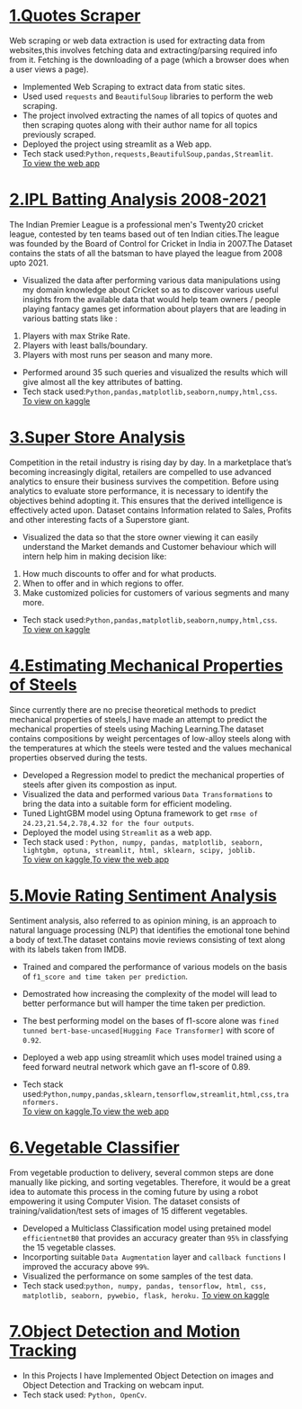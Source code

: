 
# [1.Quotes Scraper](https://github.com/ashwinshetgaonkar/Web-Quotes-Scraper)
Web scraping or web data extraction is used for extracting data from websites,this involves fetching data and extracting/parsing required info from it. Fetching is the downloading of a page (which a browser does when a user views a page).

* Implemented Web Scraping to extract data from static sites.
* Used used `requests` and `BeautifulSoup` libraries to perform the web scraping.
* The project involved extracting the names of all topics of quotes and then scraping quotes along with their author name for all topics
  previously scraped.<br>
* Deployed the project using streamlit as a Web app.
* Tech stack used:`Python,requests,BeautifulSoup,pandas,Streamlit`.<br>
  [To view the web app](https://share.streamlit.io/ashwinshetgaonkar/web-quotes-scraper/main/app.py)

  



# [2.IPL Batting Analysis 2008-2021](https://github.com/ashwinshetgaonkar/Data-Visualization-Projects/tree/main/IPL%20Batting%20Analysis%202008-2021)                                      
 
The Indian Premier League is a professional men's Twenty20 cricket league, contested by ten teams based out of ten Indian cities.The league was founded by the Board of Control for Cricket in India in 2007.The Dataset contains the stats of all the batsman to have played the league from 2008 upto 2021.

* Visualized the data after performing various data manipulations using my domain knowledge about Cricket so as to discover various useful insights from the available data that would help team owners / people playing fantacy games get information about players that are leading in various batting stats like :
1. Players with max Strike Rate.
2. Players with least balls/boundary.
3. Players with most runs per season and many more.<br>
* Performed around 35 such queries and visualized the results which will give almost all the key attributes of batting.<br>
* Tech stack used:`Python,pandas,matplotlib,seaborn,numpy,html,css`.<br>
  [To view on kaggle](https://www.kaggle.com/code/ashwinshetgaonkar/ipl-batting-analysis-2008-2021)
  


# [3.Super Store Analysis](https://github.com/ashwinshetgaonkar/Data-Visualization-Projects/tree/main/Super%20Store%20Analysis)
Competition in the retail industry is rising day by day. In a marketplace that’s becoming increasingly digital, retailers are compelled to use advanced analytics to ensure their business survives the competition. Before using analytics to evaluate store performance, 
it is necessary to identify the objectives behind adopting it. This ensures that the derived intelligence is effectively acted upon.
Dataset contains Information related to Sales, Profits and other interesting facts of a Superstore giant.

* Visualized the data so that the store owner viewing it can easily understand the Market demands and Customer behaviour which will intern help him in making decision like:

1. How much discounts to offer and for what products.
2. When to offer and in which regions to offer.
3. Make customized policies for customers of various segments and many more.<br>
*  Tech stack used:`Python,pandas,matplotlib,seaborn,numpy,html,css`.<br>
   [To view on kaggle](https://www.kaggle.com/code/ashwinshetgaonkar/super-store-analysis-data-visual-seaborn) 
   


<!-- # [4.Road Deaths Analysis](https://github.com/ashwinshetgaonkar/Data-Visualization-Projects/tree/main/Road%20Deaths%20Analysis)
* The Dataset contains information of number of deaths in various regions of the World from 1990-2019,along with other data like historical population,region code,Side of driving.

* My objective for this Project was to visualize the available data to draw insights from it which are not perceived just by reading through an excel/csv file.
* Here I have visualized the number of deaths using various plots to gain various insights from the data.
* From this I can easily state the regions with maximum,mean deaths,year in which max deaths occured and many more.<br>
  [To view on kaggle](https://www.kaggle.com/code/ashwinshetgaonkar/road-deaths-data-visualization-seaborn) -->
  


# [4.Estimating Mechanical Properties of Steels](https://github.com/ashwinshetgaonkar/Estimate-Mechanical-Properties-of-Steel-compostions)
Since currently there are no precise theoretical methods to predict mechanical properties of steels,I have made an attempt to predict the mechanical properties of steels using Maching Learning.The dataset contains compositions by weight percentages of low-alloy steels along with the temperatures at which the steels were tested and the values mechanical properties observed during the tests. 

* Developed a Regression model to predict the mechanical properties of steels after given its compostion as input.
* Visualized the data and performed various `Data Transformations` to bring the data into a suitable form for efficient modeling.
* Tuned LightGBM model using Optuna framework to get `rmse of 24.23,21.54,2.78,4.32 for the four outputs`.
* Deployed the model using `Streamlit` as a web app.
* Tech stack used : `Python, numpy, pandas, matplotlib, seaborn, lightgbm, optuna, streamlit, html, sklearn, scipy, joblib.`<br>
  [To view on kaggle](https://www.kaggle.com/code/ashwinshetgaonkar/mech-prop-lightgbm-optuna),[To view the web app](https://share.streamlit.io/ashwinshetgaonkar/estimate-mechanical-properties-of-steel-compostions/main/app.py)
 

# [5.Movie Rating Sentiment Analysis](https://github.com/ashwinshetgaonkar/Movie-Rating-Sentiment-Analysis)
Sentiment analysis, also referred to as opinion mining, is an approach to natural language processing (NLP) that identifies the emotional tone behind a body of text.The dataset contains movie reviews consisting of text along with its labels taken from IMDB.
* Trained and compared the performance of various models on the basis of `f1_score and time taken per prediction`.

* Demostrated how increasing the complexity of the model will lead to better performance but will hamper the time taken per prediction.
* The best performing model on the bases of f1-score alone was `fined tunned bert-base-uncased[Hugging Face Transformer]` with score of `0.92`.
* Deployed a web app using streamlit which uses model trained using a feed forward neutral network which gave an f1-score of 0.89.
* Tech stack used:`Python,numpy,pandas,sklearn,tensorflow,streamlit,html,css,tranformers.`<br>
  [To view on kaggle](https://www.kaggle.com/code/ashwinshetgaonkar/movie-rating-sentiment-analysis),[To view the web app](https://share.streamlit.io/ashwinshetgaonkar/movie-rating-sentiment-analysis/main/app.py)
  
  
  
# [6.Vegetable Classifier](https://github.com/ashwinshetgaonkar/Vegetable-Classifier)
From vegetable production to delivery, several common steps are done manually like picking, and sorting vegetables.
Therefore, it would be a great idea to automate this process in the coming future by using a robot empowering it using Computer Vision.
The dataset consists of training/validation/test sets of images of 15 different vegetables.

* Developed a Multiclass Classification model using pretained model `efficientnetB0` that provides an accuracy greater than `95%` in classfying the 15 vegetable classes.
* Incorporting suitable `Data Augmentation` layer and `callback functions` I improved the accuracy above `99%`.
* Visualized the performance on some samples of the test data.<br>
* Tech stack used:`python, numpy, pandas, tensorflow, html, css, matplotlib, seaborn, pywebio, flask, heroku.`
  [To view on kaggle](https://www.kaggle.com/code/ashwinshetgaonkar/vegetable-clf-transfer-learning-error-analysis)

# [7.Object Detection and Motion Tracking](https://github.com/ashwinshetgaonkar/Object-Detection-and-Motion-Tracking)
* In this Projects I have Implemented Object Detection on images and Object Detection and Tracking on webcam input.
* Tech stack used: `Python, OpenCv`.

<!-- # [8.Fake News Classifier](https://github.com/ashwinshetgaonkar/Fake-News-Classifier)
* In today's world which contains a lot of digital data it will be very beneficial to have some kind of an software that will help us in descriminating between Fake and Real News with some given constraints.
* The dataset contains news instances with title and text along with its labels taken from various sources.
* My objective for this project was to train and compare the performance of various models on the basis of f1_score and time taken per prediction.
* Here I have demostrated how increasing the complexity of the model will lead to better performance but will hamper the time taken per prediction.
* Build an web app using streamlit which uses model trained using a feed forward neutral network.<br>
  [To view on kaggle](https://www.kaggle.com/code/ashwinshetgaonkar/fake-news-classifier-nb-bert),[To view the web app](https://share.streamlit.io/ashwinshetgaonkar/fake-news-classifier/main/app.py) -->
